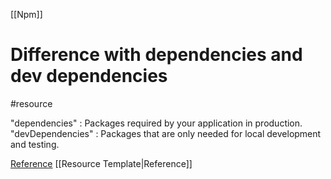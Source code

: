 [[Npm]]

# Difference with dependencies and dev dependencies
#resource 

"dependencies" : Packages required by your application in production. 
"devDependencies" : Packages that are only needed for local development and testing.

[Reference]() [[Resource Template|Reference]]